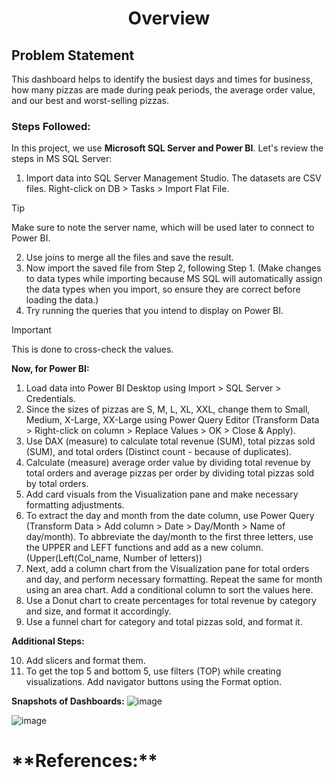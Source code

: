 <h1 align="center">
  Overview
</h1>

## Problem Statement
This dashboard helps to identify the busiest days and times for business, how many pizzas are made during peak periods, the average order value, and our best and worst-selling pizzas.

### Steps Followed:
In this project, we use **Microsoft SQL Server and Power BI**. Let's review the steps in MS SQL Server:
1. Import data into SQL Server Management Studio. The datasets are CSV files. Right-click on DB > Tasks > Import Flat File. 
>[!TIP]
>Make sure to note the server name, which will be used later to connect to Power BI.
2. Use joins to merge all the files and save the result.
3. Now import the saved file from Step 2, following Step 1. (Make changes to data types while importing because MS SQL will automatically assign the data types when you import, so ensure they are correct before loading the data.)
4. Try running the queries that you intend to display on Power BI.
>[!IMPORTANT]
>This is done to cross-check the values.

**Now, for Power BI:**

1. Load data into Power BI Desktop using Import > SQL Server > Credentials.
2. Since the sizes of pizzas are S, M, L, XL, XXL, change them to Small, Medium, X-Large, XX-Large using Power Query Editor (Transform Data > Right-click on column > Replace Values > OK > Close & Apply).
3. Use DAX (measure) to calculate total revenue (SUM), total pizzas sold (SUM), and total orders (Distinct count - because of duplicates).
4. Calculate (measure) average order value by dividing total revenue by total orders and average pizzas per order by dividing total pizzas sold by total orders.
5. Add card visuals from the Visualization pane and make necessary formatting adjustments.
6. To extract the day and month from the date column, use Power Query (Transform Data > Add column > Date > Day/Month > Name of day/month). To abbreviate the day/month to the first three letters, use the UPPER and LEFT functions and add as a new column.(Upper(Left(Col_name, Number of letters))
7. Next, add a column chart from the Visualization pane for total orders and day, and perform necessary formatting. Repeat the same for month using an area chart. Add a conditional column to sort the values here.
8. Use a Donut chart to create percentages for total revenue by category and size, and format it accordingly.
9. Use a funnel chart for category and total pizzas sold, and format it.

**Additional Steps:**

10. Add slicers and format them.
11. To get the top 5 and bottom 5, use filters (TOP) while creating visualizations. Add navigator buttons using the Format option.

**Snapshots of Dashboards:**
![image](https://github.com/sainadreddy/Pizza-Sales-Analysis/assets/63005649/4c784e6a-260d-4422-9d80-650c98031b2a)

![image](https://github.com/sainadreddy/Pizza-Sales-Analysis/assets/63005649/f50ab58e-93c3-444a-a4fa-01aae7e3799c)
<h1>
**References:**
</h1>
